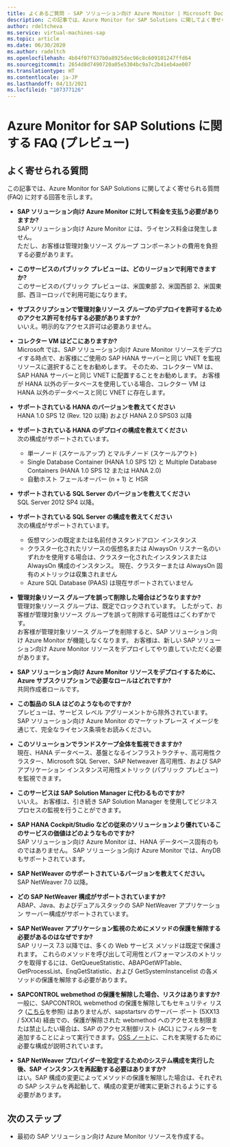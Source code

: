 ```yaml
---
title: よくあるご質問 - SAP ソリューション向け Azure Monitor | Microsoft Docs
description: この記事では、Azure Monitor for SAP Solutions に関してよく寄せられる質問 (FAQ) に対する回答を紹介します。
author: rdeltcheva
ms.service: virtual-machines-sap
ms.topic: article
ms.date: 06/30/2020
ms.author: radeltch
ms.openlocfilehash: 4b84f07f637b0a8925dec96c8c609101247ffd64
ms.sourcegitcommit: 2654d8d7490720a05e5304bc9a7c2b41eb4ae007
ms.translationtype: HT
ms.contentlocale: ja-JP
ms.lasthandoff: 04/13/2021
ms.locfileid: "107377126"
---
```

# <a name="azure-monitor-for-sap-solutions-faq-preview"></a>Azure Monitor for SAP Solutions に関する FAQ (プレビュー)
## <a name="frequently-asked-questions"></a>よく寄せられる質問

この記事では、Azure Monitor for SAP Solutions に関してよく寄せられる質問 (FAQ) に対する回答を示します。  

 - **SAP ソリューション向け Azure Monitor に対して料金を支払う必要がありますか?**  
SAP ソリューション向け Azure Monitor には、ライセンス料金は発生しません。  
ただし、お客様は管理対象リソース グループ コンポーネントの費用を負担する必要があります。  

 - **このサービスのパブリック プレビューは、どのリージョンで利用できますか?**  
このサービスのパブリック プレビューは、米国東部 2、米国西部 2、米国東部、西ヨーロッパで利用可能になります。  

 - **サブスクリプションで管理対象リソース グループのデプロイを許可するためのアクセス許可を付与する必要がありますか?**  
いいえ。明示的なアクセス許可は必要ありません。  

 - **コレクター VM はどこにありますか?**  
Microsoft では、SAP ソリューション向け Azure Monitor リソースをデプロイする時点で、お客様にご使用の SAP HANA サーバーと同じ VNET を監視リソースに選択することをお勧めします。 そのため、コレクター VM は、SAP HANA サーバーと同じ VNET に配置することをお勧めします。 お客様が HANA 以外のデータベースを使用している場合、コレクター VM は HANA 以外のデータベースと同じ VNET に存在します。  

 - **サポートされている HANA のバージョンを教えてください**  
HANA 1.0 SPS 12 (Rev. 120 以降) および HANA 2.0 SPS03 以降  

 - **サポートされている HANA のデプロイの構成を教えてください**  
次の構成がサポートされています。
   - 単一ノード (スケールアップ) とマルチノード (スケールアウト)  
   - Single Database Container (HANA 1.0 SPS 12) と Multiple Database Containers (HANA 1.0 SPS 12 または HANA 2.0)  
   - 自動ホスト フェールオーバー (n + 1) と HSR  

 - **サポートされている SQL Server のバージョンを教えてください**  
SQL Server 2012 SP4 以降。  

 - **サポートされている SQL Server の構成を教えてください**  
次の構成がサポートされています。
   - 仮想マシンの既定または名前付きスタンドアロン インスタンス  
   - クラスター化されたリソースの仮想名または AlwaysOn リスナー名のいずれかを使用する場合は、クラスター化されたインスタンスまたは AlwaysOn 構成のインスタンス。 現在、クラスターまたは AlwaysOn 固有のメトリックは収集されません    
   - Azure SQL Database (PAAS) は現在サポートされていません  

 - **管理対象リソース グループを誤って削除した場合はどうなりますか?**  
管理対象リソース グループは、既定でロックされています。 したがって、お客様が管理対象リソース グループを誤って削除する可能性はごくわずかです。  
お客様が管理対象リソース グループを削除すると、SAP ソリューション向け Azure Monitor が機能しなくなります。 お客様は、新しい SAP ソリューション向け Azure Monitor リソースをデプロイしてやり直していただく必要があります。  

 - **SAP ソリューション向け Azure Monitor リソースをデプロイするために、Azure サブスクリプションで必要なロールはどれですか?**  
共同作成者ロールです。  

 - **この製品の SLA はどのようなものですか?**  
プレビューは、サービス レベル アグリーメントから除外されています。 SAP ソリューション向け Azure Monitor のマーケットプレース イメージを通じて、完全なライセンス条項をお読みください。  

 - **このソリューションでランドスケープ全体を監視できますか?**  
現在、HANA データベース、基盤となるインフラストラクチャ、高可用性クラスター、Microsoft SQL Server、SAP Netweaver 高可用性、および SAP アプリケーション インスタンス可用性メトリック (パブリック プレビュー) を監視できます。  

 - **このサービスは SAP Solution Manager に代わるものですか?**  
いいえ。 お客様は、引き続き SAP Solution Manager を使用してビジネス プロセスの監視を行うことができます。  

 - **SAP HANA Cockpit/Studio などの従来のソリューションより優れているこのサービスの価値はどのようなものですか?**  
SAP ソリューション向け Azure Monitor は、HANA データベース固有のものではありません。 SAP ソリューション向け Azure Monitor では、AnyDB もサポートされています。  

- **SAP NetWeaver のサポートされているバージョンを教えてください。**  
SAP NetWeaver 7.0 以降。  

- **どの SAP NetWeaver 構成がサポートされていますか?**  
ABAP、Java、およびデュアルスタックの SAP NetWeaver アプリケーション サーバー構成がサポートされています。

- **SAP NetWeaver アプリケーション監視のためにメソッドの保護を解除する必要があるのはなぜですか?**  
SAP リリース 7.3 以降では、多くの Web サービス メソッドは既定で保護されます。 これらのメソッドを呼び出して可用性とパフォーマンスのメトリックを取得するには、GetQueueStatistic、ABAPGetWPTable、GetProcessList、EnqGetStatistic、および GetSystemInstancelist の各メソッドの保護を解除する必要があります。

- **SAPCONTROL webmethod の保護を解除した場合、リスクはありますか?**  
一般に、SAPCONTROL webmethod の保護を解除してもセキュリティ リスク ([こちら](https://launchpad.support.sap.com/#/notes/1439348)を参照) はありませんが、sapstartsrv のサーバー ポート (5XX13 / 5XX14) 経由での、保護が解除された webmethod へのアクセスを制限または禁止したい場合は、SAP のアクセス制御リスト (ACL) にフィルターを追加することによって実行できます。[OSS ノート](https://service.sap.com/sap/support/notes/1495075)に、これを実現するために必要な構成が説明されています。 

- **SAP NetWeaver プロバイダーを設定するためのシステム構成を実行した後、SAP インスタンスを再起動する必要はありますか?**  
はい。SAP 構成の変更によってメソッドの保護を解除した場合は、それぞれの SAP システムを再起動して、構成の変更が確実に更新されるようにする必要があります。  

## <a name="next-steps"></a>次のステップ

- 最初の SAP ソリューション向け Azure Monitor リソースを作成する。
